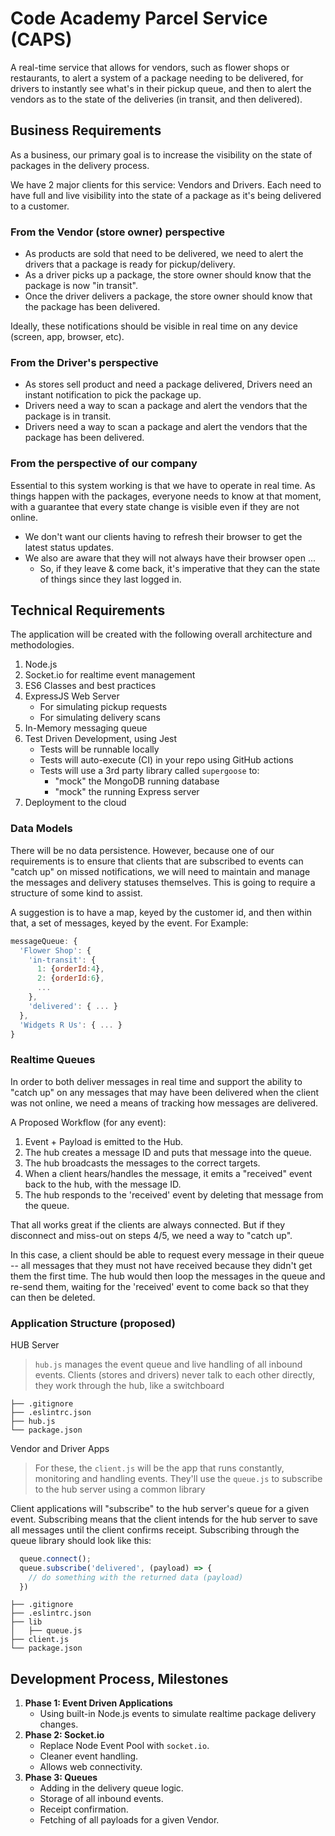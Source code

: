 # Code Academy Parcel Service (CAPS)

A real-time service that allows for vendors, such as flower shops or restaurants, to alert a system of a package needing to be delivered, for drivers to instantly see what's in their pickup queue, and then to alert the vendors as to the state of the deliveries (in transit, and then delivered).

## Business Requirements

As a business, our primary goal is to increase the visibility on the state of packages in the delivery process.

We have 2 major clients for this service: Vendors and Drivers. Each need to have full and live visibility into the state of a package as it's being delivered to a customer.

### From the Vendor (store owner) perspective

- As products are sold that need to be delivered, we need to alert the drivers that a package is ready for pickup/delivery.
- As a driver picks up a package, the store owner should know that the package is now "in transit".
- Once the driver delivers a package, the store owner should know that the package has been delivered.

Ideally, these notifications should be visible in real time on any device (screen, app, browser, etc).

### From the Driver's perspective

- As stores sell product and need a package delivered, Drivers need an instant notification to pick the package up.
- Drivers need a way to scan a package and alert the vendors that the package is in transit.
- Drivers need a way to scan a package and alert the vendors that the package has been delivered.

### From the perspective of our company

Essential to this system working is that we have to operate in real time. As things happen with the packages, everyone needs to know at that moment, with a guarantee that every state change is visible even if they are not online.

- We don't want our clients having to refresh their browser to get the latest status updates.
- We also are aware that they will not always have their browser open ...
  - So, if they leave & come back, it's imperative that they can the state of things since they last logged in.

## Technical Requirements

The application will be created with the following overall architecture and methodologies.

1. Node.js
1. Socket.io for realtime event management
1. ES6 Classes and best practices
1. ExpressJS Web Server
   - For simulating pickup requests
   - For simulating delivery scans
1. In-Memory messaging queue
1. Test Driven Development, using Jest
   - Tests will be runnable locally
   - Tests will auto-execute (CI) in your repo using GitHub actions
   - Tests will use a 3rd party library called `supergoose` to:
     - "mock" the MongoDB running database
     - "mock" the running Express server
1. Deployment to the cloud

### Data Models

There will be no data persistence. However, because one of our requirements is to ensure that clients that are subscribed to events can "catch up" on missed notifications, we will need to maintain and manage the messages and delivery statuses themselves.  This is going to require a structure of some kind to assist.

A suggestion is to have a map, keyed by the customer id, and then within that, a set of messages, keyed by the event. For Example:

```javascript
messageQueue: {
  'Flower Shop': {
    'in-transit': {
      1: {orderId:4},
      2: {orderId:6},
      ...
    },
    'delivered': { ... }
  },
  'Widgets R Us': { ... }
}
```

### Realtime Queues

In order to both deliver messages in real time and support the ability to "catch up" on any messages that may have been delivered when the client was not online, we need a means of tracking how messages are delivered.

A Proposed Workflow (for any event):

1. Event + Payload is emitted to the Hub.
1. The hub creates a message ID and puts that message into the queue.
1. The hub broadcasts the messages to the correct targets.
1. When a client hears/handles the message, it emits a "received" event back to the hub, with the message ID.
1. The hub responds to the 'received' event by deleting that message from the queue.

That all works great if the clients are always connected. But if they disconnect and miss-out on steps 4/5, we need a way to "catch up".

In this case, a client should be able to request every message in their queue -- all messages that they must not have received because they didn't get them the first time. The hub would then loop the messages in the queue and re-send them, waiting for the 'received' event to come back so that they can then be deleted.

### Application Structure (proposed)

HUB Server

> `hub.js` manages the event queue and live handling of all inbound events. Clients (stores and drivers) never talk to each other directly, they work through the hub, like a switchboard

```text
├── .gitignore
├── .eslintrc.json
├── hub.js
└── package.json
```

Vendor and Driver Apps

> For these, the `client.js` will be the app that runs constantly, monitoring and handling events. They'll use the `queue.js` to subscribe to the hub server using a common library

Client applications will "subscribe" to the hub server's queue for a given event. Subscribing means that the client intends for the hub server to save all messages until the client confirms receipt. Subscribing through the queue library should look like this:

```javascript
  queue.connect();
  queue.subscribe('delivered', (payload) => {
    // do something with the returned data (payload)
  })
```

```text
├── .gitignore
├── .eslintrc.json
├── lib
│   ├── queue.js
├── client.js
└── package.json
```

## Development Process, Milestones

1. **Phase 1: Event Driven Applications**
   - Using built-in Node.js events to simulate realtime package delivery changes.
1. **Phase 2: Socket.io**
   - Replace Node Event Pool with `socket.io`.
   - Cleaner event handling.
   - Allows web connectivity.
1. **Phase 3: Queues**
   - Adding in the delivery queue logic.
   - Storage of all inbound events.
   - Receipt confirmation.
   - Fetching of all payloads for a given Vendor.
